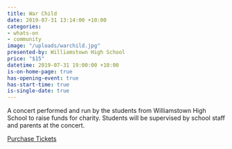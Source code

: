 ```yaml
---
title: War Child
date: 2019-07-31 13:14:00 +10:00
categories:
- whats-on
- community
image: "/uploads/warchild.jpg"
presented-by: Williamstown High School
price: "$15"
datetime: 2019-07-31 19:00:00 +10:00
is-on-home-page: true
has-opening-event: true
has-start-time: true
is-single-date: true
---
```


A concert performed and run by the students from Williamstown High School to raise funds for charity.
Students will be supervised by school staff and parents at the concert. 

[Purchase Tickets](http://https://www.trybooking.com/book/event?eid=518460&)